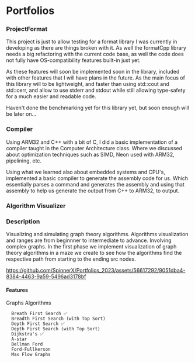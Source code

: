 # Portfolios

### ProjectFormat
This project is just to allow testing for a format library I was currently in developing as there are things broken with it. As well the formatCpp
library needs a big refactoring with the current code base, as well the code does not fully have OS-compatibility features built-in just yet.

As these features will soon be implemented soon in the library, included with other features that I will have plans in the future. As the main focus
of this library will to be lightweight, and faster than using std::cout and std::cerr, and allow to use stderr and stdout while still allowing type-safety
for a much easier and readable code.

Haven't done the benchmarking yet for this library yet, but soon enough will be later on...


### Compiler
Using ARM32 and C++ with a bit of C, I did a basic implementation of a compiler taught in the Computer Architecture class. Where we discussed about optimization techniques such as SIMD, Neon used with ARM32, pipelining, etc.

Using what we learned also about embedded systems and CPU's, implemented a basic compiler to generate the assembly code for us. Which essentially parses a command and generates the assembly and using that assembly to help us generate the output from C++ to ARM32, to output.

### Algorithm Visualizer

### Description
Visualizing and simulating graph theory algorithms. Algorithms visualization and ranges are from beginnner to intermediate to advance. Involving complex graphs. In the first phase we implement visualization of graph theory algorithms in a maze we create to see how the algorithms find the respective path from starting to the ending src nodes.

https://github.com/SpinnerX/Portfolios_2023/assets/56617292/9051dba4-8384-4463-9a59-5496ad3178bf

#### Features 
Graphs Algorithms
```
  Breath First Search ✅
  Breadth First Search (with Top Sort)
  Depth First Search ✅
  Depth First Search (with Top Sort)
  Dijkstra's ✅
  A-star
  Bellman Ford
  Ford-Fullkerson
  Max Flow Graphs
```  
 
 
